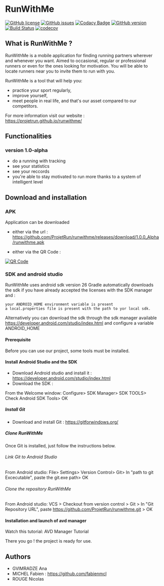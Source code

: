 # RunWithMe


[![GitHub license](https://img.shields.io/github/license/ProjetRun/runwithme.svg)](https://github.com/ProjetRun/runwithme/blob/master/LICENSE)
[![GitHub issues](https://img.shields.io/github/issues/ProjetRun/runwithme.svg)](https://github.com/ProjetRun/runwithme/issues)
[![Codacy Badge](https://api.codacy.com/project/badge/Grade/309ab3350a7444ad8b63ca537cb848d3)](https://www.codacy.com/app/ProjetRun/runwithme?utm_source=github.com&amp;utm_medium=referral&amp;utm_content=ProjetRun/runwithme/&amp;utm_campaign=Badge_Grade)
[![GitHub version](https://badge.fury.io/gh/ProjetRun%2Frunwithme.svg)](https://badge.fury.io/gh/ProjetRun%2Frunwithme)
[![Build Status](https://travis-ci.org/ProjetRun/runwithme.svg?branch=dev_fabien)](https://travis-ci.org/ProjetRun/runwithme)
[![codecov](https://codecov.io/gh/ProjetRun/runwithme/branch/master/graph/badge.svg)](https://codecov.io/gh/ProjetRun/runwithme)


## What is RunWithMe ?

RunWithMe is a mobile application for finding running partners wherever and whenever you want.
Aimed to occasional, regular or professional runners or even for the ones looking for motivation.
You will be able to locate runners near you to invite them to run with you.

RunWithMe is a tool that will help you:

- practice your sport regularly,
- improve yourself,
- meet people in real life, and that's our asset compared to our competitors.

For more information visit our website : https://projetrun.github.io/runwithme/

## Functionalities

### version 1.0-alpha
- do a running with tracking
- see your statistics
- see your reccords
- you're able to stay motivated to run more thanks to a system of intelligent level



## Download and installation 
### APK

Application can be downloaded 

- either via the url : https://github.com/ProjetRun/runwithme/releases/download/1.0.0_Alpha/runwithme.apk

- either via the QR Code : 


<a href='http://www.unitag.io/qrcode'><img src='http://www.unitag.io/qreator/generate?crs=xnjFkEn%252FP85fCPDXJ%252FXXKg5g6yQi7H4qzUlRVUntU035Re8CX7iHj071HbqF%252BCfYW0fkByoDtlWAYEP%252FkF2dipjP8Ux69VtYkusoonlKTAkgSRnmfwEzhpz3ulb%252BfgcH8xxrpOTbfLtqZS7YE5Pf9g%253D%253D&crd=fhOysE0g3Bah%252BuqXA7NPQx2rrS2o9rjHfmG68tV%252F4kxUO%252FYpN3tUfh15i8xOwmYDv%252Ff1kwlxP8bpaEE4xpYk8NIv3kMMuP5b5PcABpqsLU1k06UAxaFyKnSLtF5U%252B3jWuzv8Vzy0eXteUJKIDXoIiXJrds95Pws9k1PRIHZPah0%253D' alt='QR Code'/></a>

### SDK and android studio
RunWithMe uses android sdk version 26 Gradle automatically downloads the sdk if you have already accepted the licenses with the SDK manager and :


    your ANDROID_HOME environment variable is present
    a local.properties file is present with the path to yor local sdk.

Alternatively you can download the sdk through the sdk manager available https://developer.android.com/studio/index.html and configure a variable ANDROID_HOME


#### Prerequisite
Before you can use our project, some tools must be installed.


#### Install Android Studio and the SDK
 - Download Android studio and install it : https://developer.android.com/studio/index.html
 - Download the SDK :

From the Welcome window: Configure> SDK Manager> SDK TOOLS> Check Android SDK Tools> OK

##### Install Git

- Download and install Git : https://gitforwindows.org/

##### Clone RunWithMe

Once Git is installed, just follow the instructions below.

###### Link Git to Android Studio

From Android studio: File> Settings> Version Control> Git> In "path to git Excecutable", paste the git.exe path> OK

###### Clone the repository RunWithMe

From Android studio: VCS > Checkout from version control > Git > In "Git Repository URL", paste https://github.com/ProjetRun/runwithme.git > OK

#### Installation and launch of avd manager

Watch this tutorial: AVD Manager Tutorial

There you go ! the project is ready for use.





## Authors
* GVIMRADZE Ana
* MICHEL Fabien  : https://github.com/fabienmcl 
* ROUGE Nicolas
